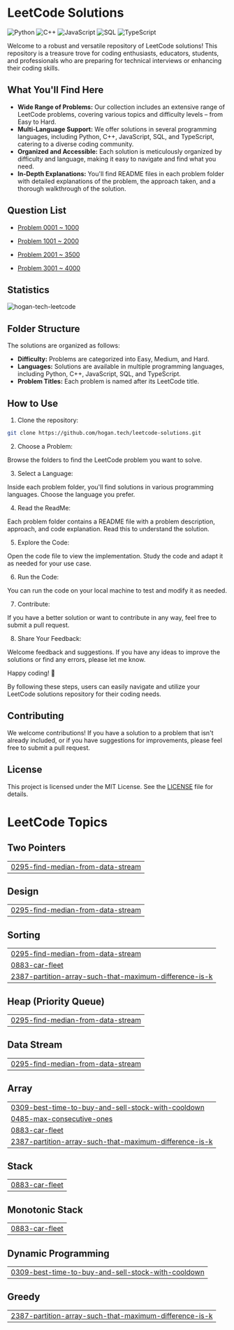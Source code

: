 # LeetCode Solutions

![Python](https://img.shields.io/badge/language-Python-blue.svg)
![C++](https://img.shields.io/badge/language-C++-orange.svg)
![JavaScript](https://img.shields.io/badge/language-JavaScript-yellow.svg)
![SQL](https://img.shields.io/badge/language-SQL-lightgrey.svg)
![TypeScript](https://img.shields.io/badge/language-TypeScript-blue.svg)

Welcome to a robust and versatile repository of LeetCode solutions! This repository is a treasure trove for coding enthusiasts, educators, students, and professionals who are preparing for technical interviews or enhancing their coding skills.

## What You'll Find Here

- **Wide Range of Problems:** Our collection includes an extensive range of LeetCode problems, covering various topics and difficulty levels – from Easy to Hard.
- **Multi-Language Support:** We offer solutions in several programming languages, including Python, C++, JavaScript, SQL, and TypeScript, catering to a diverse coding community.
- **Organized and Accessible:** Each solution is meticulously organized by difficulty and language, making it easy to navigate and find what you need.
- **In-Depth Explanations:** You'll find README files in each problem folder with detailed explanations of the problem, the approach taken, and a thorough walkthrough of the solution.

## Question List

- [Problem 0001 ~ 1000](./Question_List_0001_1000.md)

- [Problem 1001 ~ 2000](./Question_List_1001_2000.md)

- [Problem 2001 ~ 3500](./Question_List_2001_3000.md)

- [Problem 3001 ~ 4000](./Question_List_3001_4000.md)

## Statistics

<img src="https://leetcard.jacoblin.cool/hogantech" alt="hogan-tech-leetcode" />

## Folder Structure

The solutions are organized as follows:

- **Difficulty:** Problems are categorized into Easy, Medium, and Hard.
- **Languages:** Solutions are available in multiple programming languages, including Python, C++, JavaScript, SQL, and TypeScript.
- **Problem Titles:** Each problem is named after its LeetCode title.

## How to Use

1. Clone the repository:

```bash
git clone https://github.com/hogan.tech/leetcode-solutions.git
```

2. Choose a Problem:

Browse the folders to find the LeetCode problem you want to solve.

3. Select a Language:

Inside each problem folder, you'll find solutions in various programming languages. Choose the language you prefer.

4. Read the ReadMe:

Each problem folder contains a README file with a problem description, approach, and code explanation. Read this to understand the solution.

5. Explore the Code:

Open the code file to view the implementation. Study the code and adapt it as needed for your use case.

6. Run the Code:

You can run the code on your local machine to test and modify it as needed.

7. Contribute:

If you have a better solution or want to contribute in any way, feel free to submit a pull request.

8. Share Your Feedback:

Welcome feedback and suggestions. If you have any ideas to improve the solutions or find any errors, please let me know.

Happy coding! 🚀

By following these steps, users can easily navigate and utilize your LeetCode solutions repository for their coding needs.

## Contributing

We welcome contributions! If you have a solution to a problem that isn't already included, or if you have suggestions for improvements, please feel free to submit a pull request.

## License

This project is licensed under the MIT License. See the [LICENSE](./LICENSE) file for details.

<!---LeetCode Topics Start-->
# LeetCode Topics
## Two Pointers
|  |
| ------- |
| [0295-find-median-from-data-stream](https://github.com/hogan-tech/leetcode-solution/tree/master/0295-find-median-from-data-stream) |
## Design
|  |
| ------- |
| [0295-find-median-from-data-stream](https://github.com/hogan-tech/leetcode-solution/tree/master/0295-find-median-from-data-stream) |
## Sorting
|  |
| ------- |
| [0295-find-median-from-data-stream](https://github.com/hogan-tech/leetcode-solution/tree/master/0295-find-median-from-data-stream) |
| [0883-car-fleet](https://github.com/hogan-tech/leetcode-solution/tree/master/0883-car-fleet) |
| [2387-partition-array-such-that-maximum-difference-is-k](https://github.com/hogan-tech/leetcode-solution/tree/master/2387-partition-array-such-that-maximum-difference-is-k) |
## Heap (Priority Queue)
|  |
| ------- |
| [0295-find-median-from-data-stream](https://github.com/hogan-tech/leetcode-solution/tree/master/0295-find-median-from-data-stream) |
## Data Stream
|  |
| ------- |
| [0295-find-median-from-data-stream](https://github.com/hogan-tech/leetcode-solution/tree/master/0295-find-median-from-data-stream) |
## Array
|  |
| ------- |
| [0309-best-time-to-buy-and-sell-stock-with-cooldown](https://github.com/hogan-tech/leetcode-solution/tree/master/0309-best-time-to-buy-and-sell-stock-with-cooldown) |
| [0485-max-consecutive-ones](https://github.com/hogan-tech/leetcode-solution/tree/master/0485-max-consecutive-ones) |
| [0883-car-fleet](https://github.com/hogan-tech/leetcode-solution/tree/master/0883-car-fleet) |
| [2387-partition-array-such-that-maximum-difference-is-k](https://github.com/hogan-tech/leetcode-solution/tree/master/2387-partition-array-such-that-maximum-difference-is-k) |
## Stack
|  |
| ------- |
| [0883-car-fleet](https://github.com/hogan-tech/leetcode-solution/tree/master/0883-car-fleet) |
## Monotonic Stack
|  |
| ------- |
| [0883-car-fleet](https://github.com/hogan-tech/leetcode-solution/tree/master/0883-car-fleet) |
## Dynamic Programming
|  |
| ------- |
| [0309-best-time-to-buy-and-sell-stock-with-cooldown](https://github.com/hogan-tech/leetcode-solution/tree/master/0309-best-time-to-buy-and-sell-stock-with-cooldown) |
## Greedy
|  |
| ------- |
| [2387-partition-array-such-that-maximum-difference-is-k](https://github.com/hogan-tech/leetcode-solution/tree/master/2387-partition-array-such-that-maximum-difference-is-k) |
<!---LeetCode Topics End-->
